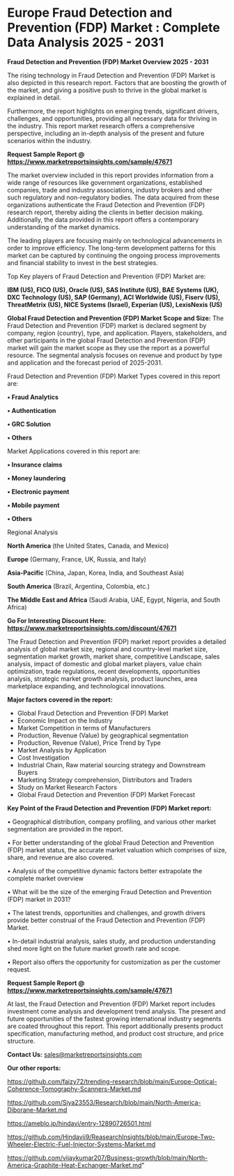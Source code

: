# Europe Fraud Detection and Prevention (FDP) Market : Complete Data Analysis 2025 - 2031

<Strong> Fraud Detection and Prevention (FDP) Market Overview 2025 - 2031</strong>

The rising technology in Fraud Detection and Prevention (FDP) Market is also depicted in this research report. Factors that are boosting the growth of the market, and giving a positive push to thrive in the global market is explained in detail.

Furthermore, the report highlights on emerging trends, significant drivers, challenges, and opportunities, providing all necessary data for thriving in the industry. This report market research offers a comprehensive perspective, including an in-depth analysis of the present and future scenarios within the industry.

<strong>Request Sample Report @ <a href=https://www.marketreportsinsights.com/sample/47671>https://www.marketreportsinsights.com/sample/47671</a></strong>

The market overview included in this report provides information from a wide range of resources like government organizations, established companies, trade and industry associations, industry brokers and other such regulatory and non-regulatory bodies. The data acquired from these organizations authenticate the Fraud Detection and Prevention (FDP) research report, thereby aiding the clients in better decision making. Additionally, the data provided in this report offers a contemporary understanding of the market dynamics.

The leading players are focusing mainly on technological advancements in order to improve efficiency. The long-term development patterns for this market can be captured by continuing the ongoing process improvements and financial stability to invest in the best strategies.

Top Key players of Fraud Detection and Prevention (FDP) Market are:

<strong>IBM (US), FICO (US), Oracle (US), SAS Institute (US), BAE Systems (UK), DXC Technology (US), SAP (Germany), ACI Worldwide (US), Fiserv (US), ThreatMetrix (US), NICE Systems (Israel), Experian (US), LexisNexis (US)</strong>

<strong><b>Global Fraud Detection and Prevention (FDP) Market Scope and Size:</b></strong>
The Fraud Detection and Prevention (FDP) market is declared segment by company, region (country), type, and application. Players, stakeholders, and other participants in the global Fraud Detection and Prevention (FDP) market will gain the market scope as they use the report as a powerful resource. The segmental analysis focuses on revenue and product by type and application and the forecast period of 2025-2031.

Fraud Detection and Prevention (FDP) Market Types covered in this report are:

<strong>•  Fraud Analytics

•  Authentication

•  GRC Solution

•  Others</strong>

Market Applications covered in this report are:

<strong>•  Insurance claims

•  Money laundering

•  Electronic payment

•  Mobile payment

•  Others</strong> 

Regional Analysis

<strong>North America</strong> (the United States, Canada, and Mexico)

<strong>Europe</strong> (Germany, France, UK, Russia, and Italy)

<strong>Asia-Pacific</strong> (China, Japan, Korea, India, and Southeast Asia)

<strong>South America</strong> (Brazil, Argentina, Colombia, etc.)

<strong>The Middle East and Africa</strong> (Saudi Arabia, UAE, Egypt, Nigeria, and South Africa)

<strong>Go For Interesting Discount Here: <a href=https://www.marketreportsinsights.com/discount/47671>https://www.marketreportsinsights.com/discount/47671</a></strong>

The Fraud Detection and Prevention (FDP) market report provides a detailed analysis of global market size, regional and country-level market size, segmentation market growth, market share, competitive Landscape, sales analysis, impact of domestic and global market players, value chain optimization, trade regulations, recent developments, opportunities analysis, strategic market growth analysis, product launches, area marketplace expanding, and technological innovations.

<strong><b>Major factors covered in the report:</b></strong>
<ul>
  <li>Global Fraud Detection and Prevention (FDP) Market </li>
  <li>Economic Impact on the Industry</li>
  <li>Market Competition in terms of Manufacturers</li>
  <li>Production, Revenue (Value) by geographical segmentation</li>
  <li>Production, Revenue (Value), Price Trend by Type</li>
  <li>Market Analysis by Application</li>
  <li>Cost Investigation</li>
  <li>Industrial Chain, Raw material sourcing strategy and Downstream Buyers</li>
  <li>Marketing Strategy comprehension, Distributors and Traders</li>
  <li>Study on Market Research Factors</li>
  <li>Global Fraud Detection and Prevention (FDP) Market Forecast</li>
</ul>

<strong><b>Key Point of the Fraud Detection and Prevention (FDP) Market report:</b></strong>

• Geographical distribution, company profiling, and various other market segmentation are provided in the report.

• For better understanding of the global Fraud Detection and Prevention (FDP) market status, the accurate market valuation which comprises of size, share, and revenue are also covered.

• Analysis of the competitive dynamic factors better extrapolate the complete market overview

• What will be the size of the emerging Fraud Detection and Prevention (FDP) market in 2031?

• The latest trends, opportunities and challenges, and growth drivers provide better construal of the Fraud Detection and Prevention (FDP) Market.

• In-detail industrial analysis, sales study, and production understanding shed more light on the future market growth rate and scope.

• Report also offers the opportunity for customization as per the customer request.

<strong>Request Sample Report @ <a href=https://www.marketreportsinsights.com/sample/47671>https://www.marketreportsinsights.com/sample/47671</a></strong>

At last, the Fraud Detection and Prevention (FDP) Market report includes investment come analysis and development trend analysis. The present and future opportunities of the fastest growing international industry segments are coated throughout this report. This report additionally presents product specification, manufacturing method, and product cost structure, and price structure.

<strong>Contact Us:</strong>
sales@marketreportsinsights.com

<strong>Our other reports:</strong>

<a href=https://github.com/faizy72/trending-research/blob/main/Europe-Optical-Coherence-Tomography-Scanners-Market.md>https://github.com/faizy72/trending-research/blob/main/Europe-Optical-Coherence-Tomography-Scanners-Market.md</a>

<a href=https://github.com/Siya23553/Research/blob/main/North-America-Diborane-Market.md>https://github.com/Siya23553/Research/blob/main/North-America-Diborane-Market.md</a>

<a href=https://ameblo.jp/hindavi/entry-12890726501.html>https://ameblo.jp/hindavi/entry-12890726501.html</a>

<a href=https://github.com/Hindavii9/ReasearchInsights/blob/main/Europe-Two-Wheeler-Electric-Fuel-Injector-Systems-Market.md>https://github.com/Hindavii9/ReasearchInsights/blob/main/Europe-Two-Wheeler-Electric-Fuel-Injector-Systems-Market.md</a>

<a href=https://github.com/vijaykumar207/Business-growth/blob/main/North-America-Graphite-Heat-Exchanger-Market.md>https://github.com/vijaykumar207/Business-growth/blob/main/North-America-Graphite-Heat-Exchanger-Market.md</a>"
